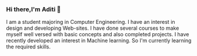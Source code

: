 ### Hi there,I'm Aditi 👋

I am a student majoring in Computer Engineering. I have an interest in design and developing Web-sites. I have done several courses to make myself well versed with basic concepts and also completed projects. I have recently developed an interest in Machine learning. So I'm currently learning the required skills.

<!--
**AditiHaspe/AditiHaspe** is a ✨ _special_ ✨ repository because its `README.md` (this file) appears on your GitHub profile.

Here are some ideas to get you started:

- 🔭 I’m currently working on ...
- 🌱 I’m currently learning ...
- 👯 I’m looking to collaborate on ...
- 🤔 I’m looking for help with ...
- 💬 Ask me about ...
- 📫 How to reach me: ...
- 😄 Pronouns: ...
- ⚡ Fun fact: ...
-->

